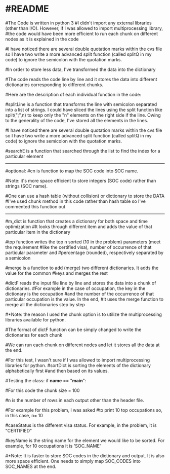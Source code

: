 #README
=====================================================================

#The Code is written in python 3
#I didn't import any external libraries (other than I/O). However, if I was allowed to import multiprocessing library,
#the code would have been more efficient to run each chunk on different nodes as it is explained in the code

#I have noticed there are several double quotation marks within the cvs file so I have two write a more advanced split function (called splitQ in my code) to ignore the semicolon with the quotation marks. 

#In order to store less data, I've transformed the data into the dictionary

#The code reads the code line by line and it stores the data into different dictionaries corresponding to different chunks.

#Here are the description of each individual function in the code:

#splitLine is a function that transforms the line with semicolon separated into a list of strings. I could have sliced the lines using the split function like split(";",n) to keep only the "n" elements on the right side if the line. Owing to the generality of the code, I've stored all the elements in the lines.

#I have noticed there are several double quotation marks within the cvs file so I have two write a more advanced split function (called splitQ in my code) to ignore the semicolon with the quotation marks. 

#searchE is a function that searched through the list to find the index for a particular element

************************************************************************************************************************************************************************************************************************************************
#optional:
#cn is function to map the SOC code into SOC name.

#Note: it's more space efficient to store integers (SOC code) rather than strings (SOC name).

#One can use a hash table (without collision) or dictionary to store the DATA
#I've used chunk method in this code rather than hash table so I've commented this function out
************************************************************************************************************************************************************************************************************************************************

#m_dict is function that creates a dictionary for both space and time optimization
#It looks through different item and adds the value of that particular item in the dictionary

#top function writes the top n sorted (10 in the problem) parameters (meet the requirement
#like the certified visa), number of occurrence of that particular parameter and
#percentage (rounded), respectively separated by a semicolon

#merge is a function to add (merge) two different dictionaries. It adds the value for the common
#keys and merges the rest

#dictF reads the input file line by line and stores the data into a chunk of dictionaries.
#For example in the case of occupation, the key in the dictionary is the occupation
#and the number of the occurrence of that particular occupation is the value. In the end,
#it uses the merge function to merge all the dictionaries step by step

#*Note: the reason I used the chunk option is to utilize the multiprocessing libraries available for python.

#The format of dictF function can be simply changed to write the dictionaries for each chunk

#We can run each chunk on different nodes and let it stores all the data at the end.

#For this test, I wasn't sure if I was allowed to import multiprocessing libraries for python.
#sortDict is sorting the elements of the dictionary alphabetically first
#and then based on its values.

#Testing the class: if __name__ == "__main__":

#For this code the chunk size = 100

#n is the number of rows in each output other than the header file. 

#For example for this problem, I was asked #to print 10 top occupations so, in this case, n= 10

#caseStatus is the different visa status. For example, in the problem, it is "CERTIFIED"

#keyName is the string name for the element we would like to be sorted. For example, for 10 occupations it is 'SOC_NAME'

#*Note: It is faster to store SOC codes in the dictionary and output. It is also more space efficient. One needs to simply map SOC_CODES into SOC_NAMES at the end. 




